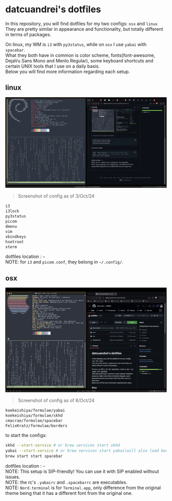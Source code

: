 # datcuandrei's dotfiles

In this repository, you will find dotfiles for my two configs: `osx` and `linux`
<br>They are pretty similar in appearance and functionality, but totally different in terms of packages.

On linux, my WM is `i3` with `py3status`, while on `osx` I use `yabai` with `spacebar`.
<br>What they both have in common is color scheme, fonts(font-awesome, DejaVu Sans Mono and Menlo Regular), some keyboard shortcuts and certain UNIX tools that I use on a daily basis.
<br>Below you will find more information regarding each setup.

linux
---
![Screenshot of config as of 3/Oct/24](linux/linux.png)
> Screenshot of config as of 3/Oct/24
```apt
i3
i3lock
py3status
picom
dmenu
vim
xbindkeys
hsetroot
xterm
```

dotfiles location : `~` 
<br>NOTE: for `i3` and `picom.conf`, they belong in `~/.config/`.


osx
---
![Screenshot of config as of 8/Oct/24](osx/osx.png)
> Screenshot of config as of 8/Oct/24
```brew
koekeishiya/formulae/yabai
koekeishiya/formulae/skhd
cmacrae/formulae/spacebar
FelixKratz/formulae/borders
```

to start the configs:
```zsh
skhd --start-service # or brew services start skhd
yabai --start-service # or brew services start yabai(will also load borders)
brew start start spacebar
```

dotfiles location : `~` 
<br>NOTE: This setup is SIP-friendly! You can use it with SIP enabled without issues.
<br>NOTE: the rc's `.yabairc` and `.spacebarrc` are executables.
<br>NOTE: `Nord.terminal` is for `Terminal.app`, only difference from the original theme being that it has a different font from the original one.

